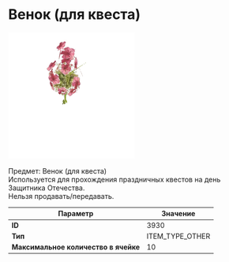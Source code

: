 # Венок (для квеста)

![Item Image](../img/3930.webp?raw=true)

Предмет: Венок (для квеста)<br>Используется для прохождения праздничных квестов на день Защитника Отечества. <br>Нельзя продавать/передавать.


| Параметр | Значение |
|----------|----------|
| **ID** | 3930 |
| **Тип** | ITEM_TYPE_OTHER |
| **Максимальное количество в ячейке** | 10 |

